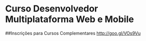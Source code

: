 # Curso Desenvolvedor Multiplataforma Web e Mobile

##Inscrições para Cursos Complementares
http://goo.gl/VOs9Vu

<!--## Pesquisa de Satisfação (03/09/2016)-->
<!--http://goo.gl/hEbLxH-->

<!--## Pesquisa de Disponibilidade de Horários (27/08/2016)-->
<!--http://goo.gl/z7PJIw-->
